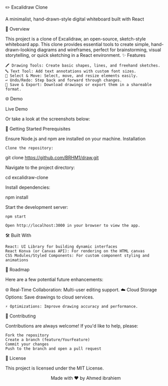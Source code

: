 ✏️ Excalidraw Clone

A minimalist, hand-drawn-style digital whiteboard built with React

<!-- Replace with a relevant banner image -->
📜 Overview

This project is a clone of Excalidraw, an open-source, sketch-style whiteboard app. This clone provides essential tools to create simple, hand-drawn-looking diagrams and wireframes, perfect for brainstorming, visual storytelling, or quick sketching in a React environment.
✨ Features

    🖍️ Drawing Tools: Create basic shapes, lines, and freehand sketches.
    🔤 Text Tool: Add text annotations with custom font sizes.
    🎯 Select & Move: Select, move, and resize elements easily.
    ↩️ Undo/Redo: Step back and forward through changes.
    💾 Save & Export: Download drawings or export them in a shareable format.

🌐 Demo

Live Demo <!-- Link to live demo if available -->

Or take a look at the screenshots below:


<!-- Replace with actual screenshots -->
🚀 Getting Started
Prerequisites

Ensure Node.js and npm are installed on your machine.
Installation

    Clone the repository:

git clone https://github.com/BRHM1/draw.git

Navigate to the project directory:

cd excalidraw-clone

Install dependencies:

npm install

Start the development server:

    npm start

    Open http://localhost:3000 in your browser to view the app.

🛠️ Built With

    React: UI Library for building dynamic interfaces
    React Konva (or Canvas API): For rendering on the HTML canvas
    CSS Modules/Styled Components: For custom component styling and animations

🎯 Roadmap

Here are a few potential future enhancements:

🌐 Real-Time Collaboration: Multi-user editing support.
☁️ Cloud Storage Options: Save drawings to cloud services.

    ⚡ Optimizations: Improve drawing accuracy and performance.

🤝 Contributing

Contributions are always welcome! If you'd like to help, please:

    Fork the repository
    Create a branch (feature/YourFeature)
    Commit your changes
    Push to the branch and open a pull request

📄 License

This project is licensed under the MIT License.
<div align="center">

Made with ❤️ by Ahmed ibrahiem
</div>
 
